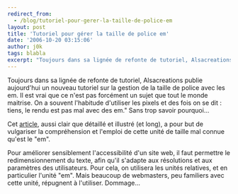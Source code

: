 ```yaml
---
redirect_from:
  - /blog/tutoriel-pour-gerer-la-taille-de-police-em
layout: post
title: 'Tutoriel pour gérer la taille de police em'
date: '2006-10-20 03:15:06'
author: j0k
tags: blabla
excerpt: "Toujours dans sa lignée de refonte de tutoriel, Alsacreations publie aujourd'hui un nouveau tutoriel sur la gestion de la taille de police avec les em.     \nIl est vrai que ce n'est pas forcément un sujet que tout le monde maitrise. On a souvent l'habitude d'utiliser les pixels et des fois on se dit : tiens, le rendu est pas mal avec des em.&quot; Sans trop      …"
---
```


Toujours dans sa lignée de refonte de tutoriel, Alsacreations publie aujourd'hui un nouveau tutoriel sur la gestion de la taille de police avec les em.
Il est vrai que ce n'est pas forcément un sujet que tout le monde maitrise. On a souvent l'habitude d'utiliser les pixels et des fois on se dit : tiens, le rendu est pas mal avec des em.&quot; Sans trop savoir pourquoi...

Cet [article](http://css.alsacreations.com/Tutoriels-et-articles-divers/gerer-la-taille-du-texte-avec-les-em), aussi clair que détaillé et illustré (et long), a pour but de vulgariser la compréhension et l'emploi de cette unité de taille mal connue qu'est le &quot;em&quot;.

Pour améliorer sensiblement l'accessibilité d'un site web, il faut permettre le redimensionnement du texte, afin qu'il s'adapte aux résolutions et aux paramètres des utilisateurs. Pour cela, on utilisera les unités relatives, et en particulier l'unité &quot;em&quot;. Mais beaucoup de webmasters, peu familiers avec cette unité, répugnent à l'utiliser. Dommage...
